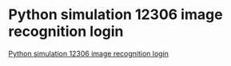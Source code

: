 # Python simulation 12306 image recognition login
[Python simulation 12306 image recognition login](https://aiwithcloud.com/2022/09/19/python_simulation_12306_image_recognition_login/)